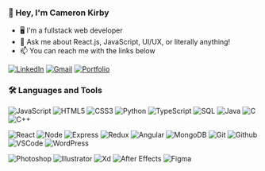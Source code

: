 ### 👋 Hey, I'm Cameron Kirby

- :desktop_computer: I'm a fullstack web developer
- :speech_balloon: Ask me about React.js, JavaScript, UI/UX, or literally anything!
- :mailbox: You can reach me with the links below

[![LinkedIn](https://img.shields.io/badge/-LinkedIn-0A66C2?style=for-the-badge&logo=linkedin&logoColor=ffffff)](https://www.linkedin.com/in/kameroncirby/)
[![Gmail](https://img.shields.io/badge/-Gmail-EA4335?style=for-the-badge&logo=gmail&logoColor=ffffff)](mailto:cameronevankirby@gmail.com)
[![Portfolio](https://img.shields.io/badge/-Portfolio-000000?style=for-the-badge&logo=windowsterminal&logoColor=ffffff)](https://www.cameronkirby.dev/)

### 🛠 Languages and Tools

![JavaScript](https://img.shields.io/badge/-JavaScript-%23F7DF1C?style=flat-square&logo=javascript&logoColor=000000)
![HTML5](https://img.shields.io/badge/-HTML5-%23E44D27?style=flat-square&logo=html5&logoColor=ffffff)
![CSS3](https://img.shields.io/badge/-CSS3-%231572B6?style=flat-square&logo=css3)
![Python](http://img.shields.io/badge/-Python-3776AB?style=flat-square&logo=python&logoColor=ffffff)
![TypeScript](https://img.shields.io/badge/-TypeScript-3178C6?style=flat-square&logo=typescript&logoColor=ffffff)
![SQL](https://img.shields.io/badge/-SQL-4169E1?style=flat-square&logo=postgresql&logoColor=ffffff)
![Java](http://img.shields.io/badge/-Java-007396?style=flat-square&logo=java&logoColor=ffffff)
![C](https://img.shields.io/badge/-C-A8B9CC?style=flat-square&logo=c&logoColor=ffffff)
![C++](https://img.shields.io/badge/-C++-00599C?style=flat-square&logo=cplusplus&logoColor=ffffff)

![React](https://img.shields.io/badge/-React.js-61DAFB?style=flat-square&logo=react&logoColor=000000)
![Node](https://img.shields.io/badge/-Node.js-339933?style=flat-square&logo=Node.js&logoColor=ffffff)
![Express](https://img.shields.io/badge/-Express-000000?style=flat-square&logo=express&logoColor=ffffff)
![Redux](https://img.shields.io/badge/-Redux-764ABC?style=flat-square&logo=redux&logoColor=ffffff)
![Angular](https://img.shields.io/badge/-Angular-DD0031?style=flat-square&logo=angular&logoColor=ffffff)
![MongoDB](https://img.shields.io/badge/-MongoDB-47A248?style=flat-square&logo=mongodb&logoColor=ffffff)
![Git](https://img.shields.io/badge/-Git-F05032?style=flat-square&logo=git&logoColor=ffffff)
![Github](https://img.shields.io/badge/-Github-181717?style=flat-square&logo=github&logoColor=ffffff)
![VSCode](https://img.shields.io/badge/-VSCode-007ACC?style=flat-square&logo=visualstudiocode&logoColor=ffffff)
![WordPress](https://img.shields.io/badge/-WordPress-21759B?style=flat-square&logo=wordpress&logoColor=ffffff)

![Photoshop](https://img.shields.io/badge/-Photoshop-31A8FF?style=flat-square&logo=adobephotoshop&logoColor=000000)
![Illustrator](https://img.shields.io/badge/-Illustrator-FF9A00?style=flat-square&logo=adobeillustrator&logoColor=000000)
![Xd](https://img.shields.io/badge/-Xd-FF61F6?style=flat-square&logo=adobexd&logoColor=000000)
![After Effects](https://img.shields.io/badge/-After_Effects-9999FF?style=flat-square&logo=adobeaftereffects&logoColor=000000)
![Figma](https://img.shields.io/badge/-Figma-F24E1E?style=flat-square&logo=figma&logoColor=ffffff)


<!--
**cameron-kirby/cameron-kirby** is a ✨ _special_ ✨ repository because its `README.md` (this file) appears on your GitHub profile.

Here are some ideas to get you started:

- 🔭 I’m currently working on ...
- 🌱 I’m currently learning ...
- 👯 I’m looking to collaborate on ...
- 🤔 I’m looking for help with ...
- 💬 Ask me about ...
- 📫 How to reach me: ...
- 😄 Pronouns: ...
- ⚡ Fun fact: ...
-->
